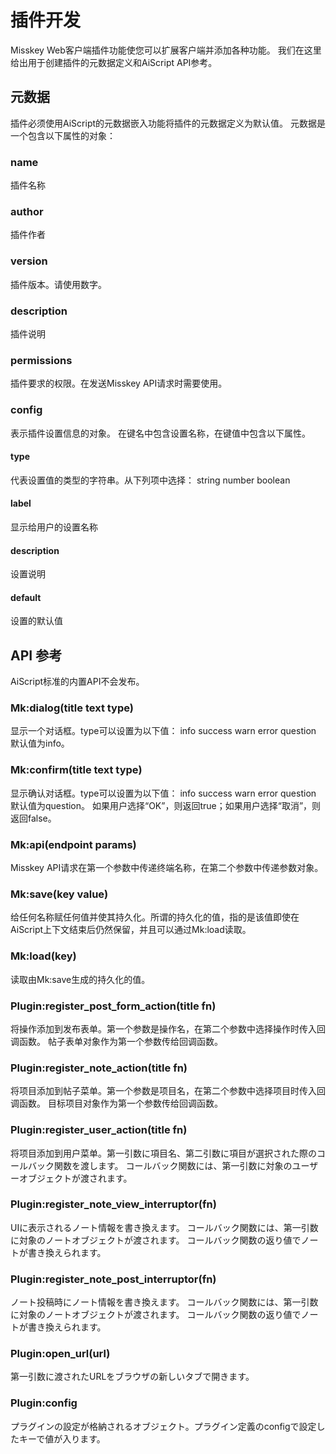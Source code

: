 # 插件开发
Misskey Web客户端插件功能使您可以扩展客户端并添加各种功能。 我们在这里给出用于创建插件的元数据定义和AiScript API参考。

## 元数据
插件必须使用AiScript的元数据嵌入功能将插件的元数据定义为默认值。 元数据是一个包含以下属性的对象：

### name
插件名称

### author
插件作者

### version
插件版本。请使用数字。

### description
插件说明

### permissions
插件要求的权限。在发送Misskey API请求时需要使用。

### config
表示插件设置信息的对象。 在键名中包含设置名称，在键值中包含以下属性。

#### type
代表设置值的类型的字符串。从下列项中选择： string number boolean

#### label
显示给用户的设置名称

#### description
设置说明

#### default
设置的默认值

## API 参考
AiScript标准的内置API不会发布。

### Mk:dialog(title text type)
显示一个对话框。type可以设置为以下值： info success warn error question 默认值为info。

### Mk:confirm(title text type)
显示确认对话框。type可以设置为以下值： info success warn error question 默认值为question。 如果用户选择“OK”，则返回true；如果用户选择“取消”，则返回false。

### Mk:api(endpoint params)
Misskey API请求在第一个参数中传递终端名称，在第二个参数中传递参数对象。

### Mk:save(key value)
给任何名称赋任何值并使其持久化。所谓的持久化的值，指的是该值即使在AiScript上下文结束后仍然保留，并且可以通过Mk:load读取。

### Mk:load(key)
读取由Mk:save生成的持久化的值。

### Plugin:register_post_form_action(title fn)
将操作添加到发布表单。第一个参数是操作名，在第二个参数中选择操作时传入回调函数。 帖子表单对象作为第一个参数传给回调函数。

### Plugin:register_note_action(title fn)
将项目添加到帖子菜单。第一个参数是项目名，在第二个参数中选择项目时传入回调函数。 目标项目对象作为第一个参数传给回调函数。

### Plugin:register_user_action(title fn)
将项目添加到用户菜单。第一引数に項目名、第二引数に項目が選択された際のコールバック関数を渡します。 コールバック関数には、第一引数に対象のユーザーオブジェクトが渡されます。

### Plugin:register_note_view_interruptor(fn)
UIに表示されるノート情報を書き換えます。 コールバック関数には、第一引数に対象のノートオブジェクトが渡されます。 コールバック関数の返り値でノートが書き換えられます。

### Plugin:register_note_post_interruptor(fn)
ノート投稿時にノート情報を書き換えます。 コールバック関数には、第一引数に対象のノートオブジェクトが渡されます。 コールバック関数の返り値でノートが書き換えられます。

### Plugin:open_url(url)
第一引数に渡されたURLをブラウザの新しいタブで開きます。

### Plugin:config
プラグインの設定が格納されるオブジェクト。プラグイン定義のconfigで設定したキーで値が入ります。
